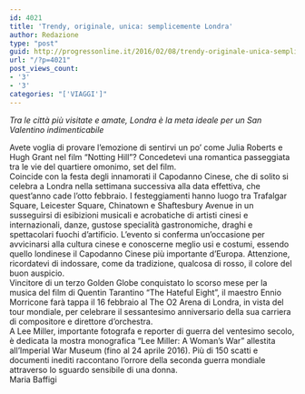 ```yaml
---
id: 4021
title: 'Trendy, originale, unica: semplicemente Londra'
author: Redazione
type: "post"
guid: http://progressonline.it/2016/02/08/trendy-originale-unica-semplicemente-londra/
url: "/?p=4021"
post_views_count:
- '3'
- '3'
categories: "['VIAGGI']"
---
```


*Tra le città più visitate e amate, Londra è la meta ideale per un San Valentino indimenticabile*

<div> </div><div>Avete voglia di provare l’emozione di sentirvi un po’ come Julia Roberts e Hugh Grant nel film “Notting Hill”? Concedetevi una romantica passeggiata tra le vie del quartiere omonimo, set del film. </div><div>Coincide con la festa degli innamorati il Capodanno Cinese, che di solito si celebra a Londra nella settimana successiva alla data effettiva, che quest’anno cade l’otto febbraio. I festeggiamenti hanno luogo tra Trafalgar Square, Leicester Square, Chinatown e Shaftesbury Avenue in un susseguirsi di esibizioni musicali e acrobatiche di artisti cinesi e internazionali, danze, gustose specialità gastronomiche, draghi e spettacolari fuochi d’artificio. L’evento si conferma un’occasione per avvicinarsi alla cultura cinese e conoscerne meglio usi e costumi, essendo quello londinese il Capodanno Cinese più importante d’Europa. Attenzione, ricordatevi di indossare, come da tradizione, qualcosa di rosso, il colore del buon auspicio. </div><div>Vincitore di un terzo Golden Globe conquistato lo scorso mese per la musica del film di Quentin Tarantino “The Hateful Eight”, il maestro Ennio Morricone farà tappa il 16 febbraio al The O2 Arena di Londra, in vista del tour mondiale, per celebrare il sessantesimo anniversario della sua carriera di compositore e direttore d’orchestra. </div><div>A Lee Miller, importante fotografa e reporter di guerra del ventesimo secolo, è dedicata la mostra monografica “Lee Miller: A Woman’s War” allestita all’Imperial War Museum (fino al 24 aprile 2016). Più di 150 scatti e documenti inediti raccontano l’orrore della seconda guerra mondiale attraverso lo sguardo sensibile di una donna.</div><div> </div><div>Maria Baffigi</div>